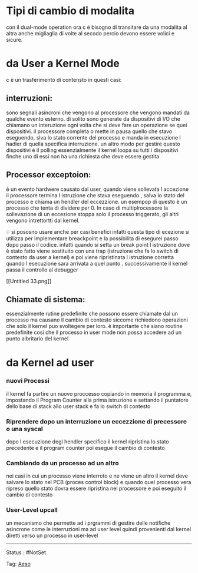 # Tipi di cambio di modalita

con il dual-mode operation ora c è bisogno di transitare da una modalita al altra  anche migliaglia di volte al secodo percio devono essere volici e sicure.

# da User a Kernel Mode

c è un trasferimento di contensto in questi casi:

## interruzioni:

 sono segnali asincroni che vengono al processore che vengono mandati da qualche evento esterno. di solito sono generate da dispositivi di I/O  che chiamano un interuzione ogni volta che si deve fare un operazione se quei dispositivi. il processore completa o mette in pausa quello che stavo eseguendo, slva lo stato corrente del processo e manda in esecuzione l hadler di quella specifica interruzione.
un altro modo per gestire questo dispositivi è il polling essenzialmente il kernel loopa su tutti i dispositivi finche uno di essi non ha una richiesta che deve essere gestita

## Processor exceptoion:

è un evento hardwere causato dal user, quando viene sollevata l accezione il processore termina l istruzione che stava eseguendo , salva lo stato del processo e chiama un hendler del eccezzione. un esempop di questo è un processo che tenta di dividere per 0. In caso di multiplrocessore la sollevazione di un eccezione stoppa solo il processo triggerato, gli altri vengono intrettortti dal kernel.

<aside>
💡 si pososno usare anche per casi benefici infatti questa tipo di ecezione si utilizza per implementare breackpoint e la possibilita di esegurei passo dopo passo il codice.
infatti quando si setta un break point l istruzione  dove è stato fatto viene sostituito con una trap (istruzione che fa lo switch di contesto da user a kernel) e poi viene ripristinata l istruzione corretta quando l esecuzione sara arrivata a quel punto . successivamente il kernel passa il controllo al debugger

</aside>

[[Untitled 33.png]]

## Chiamate di sistema:

essenzialmente rutine predefinite che possono essere chiamate dal un processo ma causano il cambio di contesto siccome richiedono operazioni che solo il kernel puo svoltegere per loro. è importante che siano routine predefinite cosi che il processo in user mode non possa accedere ad un punto albritario del kernel

# da Kernel ad user

### nuovi Processi

il kernel fa partire un nuovo proccesso copiando in memoria il programma e, impostando il Program Counter alla prima istruzione e settando il puntatore dello base di stack allo user stack e fa lo switch di contesto

### Riprendere dopo un interruzione un eccezzione di precessore o una syscal

dopo l esecuzione degl hendler specifico il kernel ripristina lo stato precedente e il program counter poi esegue il cambio di contesto

### Cambiando da un processo ad un altro

nei casi in cui un processo viene interroto e ne viene un altro il kernel deve salvare lo stato nel PCB (proces control block) e quando quel processo vera ripreso quello stato dovra essere ripristina nel processore e poi eseguito il cambio di contesto

### User-Level upcall

un mecanismo che permette ad i prgrammi di gestire delle notifiche asincrone come le interruzioni ma ad user level quindi provenienti dal kernel diretti verso un processo in user-level



---

Status : #NotSet

Tag: [Aeso](../../../Architetture%20e%20sistemi%20operativi%20(AESO)%201e0e264228a748feabc5de07d5a770db.md)
